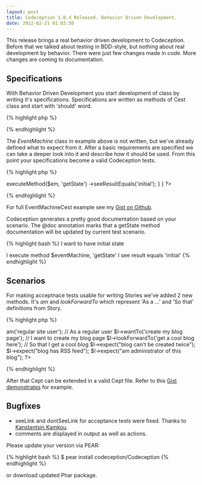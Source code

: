 ```yaml
---
layout: post
title: Codeception 1.0.4 Released. Behavior Driven Development.
date: 2012-02-21 01:03:50
---
```


This release brings a real behavior driven development to Codeception. Before that we talked about testing in BDD-style, but nothing about real development by behavior. There were just few changes made in code. More changes are coming to documentation. 

## Specifications

With Behavior Driven Development you start development of class by writing it's specifications. Specifications are written as methods of Cest class and start with 'should' word.

{% highlight php %}
<?php

class EventMachineCest {

	$class = 'EventMachine';
	
	function shouldHaveInitialState() {}	
	function shouldMoveBetweenTransitions() {}
	function shouldMoveBetweenTransitionsOnCondition() {}

}

?>
{% endhighlight %}

The _EventMachine_ class in example above is not written, but we've already defined what to expect from it. After a basic requirements are specified we can take a deeper look into it and describe how it should be used. From this point your specifications become a valid Codeception tests.

{% highlight php %}
<?php
class EventMachineCest  {

	$class = 'EventMachine';

   /**
	* @doc getState
	*/
	function shouldHaveInitialState(CodeGuy $I)
	{
		$em = new EventMachine;
		$I->executeMethod($em, 'getState')
			->seeResultEquals('initial');
	}
}
?>
{% endhighlight %}

For full EventMachineCest example see my [Gist on Github](https://gist.github.com/1862951).

Codeception generates a pretty good documentation based on your scenario. The @doc annotation marks that a getState method documentation will be updated by current test scenario.

{% highlight bash %}
I want to have initial state

I execute method $eventMachine, 'getState'
I see result equals 'initial'
{% endhighlight %}

## Scenarios

For making acceptnace tests usable for writing Stories we've added 2 new methods. It's _am_ and _lookForwardTo_ which represent 'As a ...' and 'So that' definitions from Story. 

{% highlight php %}
<?php
$I = new WebGuy();
$I->am('regular site user'); 		// As a regular user
$I->wantTo('create my blog page');  // I want to create my blog page
$I->lookForwardTo('get a cool blog here'); 	// So that I get a cool blog

$I->expect("blog can't be created twice");
$I->expect("blog has RSS feed");
$I->expect("am administrator of this blog");
?>
{% endhighlight %}

After that Cept can be extended in a valid Cept file. 
Refer to this [Gist demonstrates](https://gist.github.com/1844158) for example.

## Bugfixes

* seeLink and dontSeeLink for acceptance tests were fixed. Thanks to [
Kanstantsin Kamkou](https://github.com/kkamkou).
* comments are displayed in output as well as actions.

Please update your version via PEAR:

{% highlight bash %}
$ pear install codeception/Codeception
{% endhighlight %}

or download updated Phar package.

